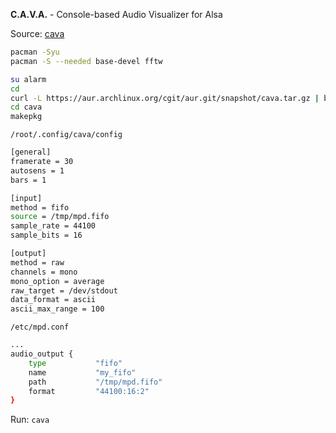 **C.A.V.A.** - Console-based Audio Visualizer for Alsa

Source: [cava](https://github.com/karlstav/cava)
```sh
pacman -Syu
pacman -S --needed base-devel fftw

su alarm
cd
curl -L https://aur.archlinux.org/cgit/aur.git/snapshot/cava.tar.gz | bsdtar xf -
cd cava
makepkg
```

`/root/.config/cava/config`
```sh
[general]
framerate = 30
autosens = 1
bars = 1

[input]
method = fifo
source = /tmp/mpd.fifo
sample_rate = 44100
sample_bits = 16

[output]
method = raw
channels = mono
mono_option = average
raw_target = /dev/stdout
data_format = ascii
ascii_max_range = 100
```

`/etc/mpd.conf`
```sh
...
audio_output {
	type           "fifo"
	name           "my_fifo"
	path           "/tmp/mpd.fifo"
	format         "44100:16:2"
}
```

Run: `cava`
